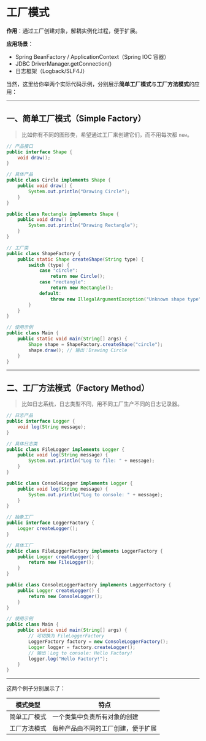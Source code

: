 # 工厂模式

**作用**：通过工厂创建对象，解耦实例化过程，便于扩展。

**应用场景**：

- Spring BeanFactory / ApplicationContext（Spring IOC 容器）
- JDBC DriverManager.getConnection()
- 日志框架（Logback/SLF4J）

当然，这里给你举两个实际代码示例，分别展示**简单工厂模式**与**工厂方法模式**的应用：

---

## 一、简单工厂模式（Simple Factory）

> 比如你有不同的图形类，希望通过工厂来创建它们，而不用每次都 `new`。

```java
// 产品接口
public interface Shape {
    void draw();
}

// 具体产品
public class Circle implements Shape {
    public void draw() {
        System.out.println("Drawing Circle");
    }
}

public class Rectangle implements Shape {
    public void draw() {
        System.out.println("Drawing Rectangle");
    }
}

// 工厂类
public class ShapeFactory {
    public static Shape createShape(String type) {
        switch (type) {
            case "circle":
                return new Circle();
            case "rectangle":
                return new Rectangle();
            default:
                throw new IllegalArgumentException("Unknown shape type");
        }
    }
}

// 使用示例
public class Main {
    public static void main(String[] args) {
        Shape shape = ShapeFactory.createShape("circle");
        shape.draw(); // 输出：Drawing Circle
    }
}
```

---

## 二、工厂方法模式（Factory Method）

> 比如日志系统，日志类型不同，用不同工厂生产不同的日志记录器。

```java
// 日志产品
public interface Logger {
    void log(String message);
}

// 具体日志类
public class FileLogger implements Logger {
    public void log(String message) {
        System.out.println("Log to file: " + message);
    }
}

public class ConsoleLogger implements Logger {
    public void log(String message) {
        System.out.println("Log to console: " + message);
    }
}

// 抽象工厂
public interface LoggerFactory {
    Logger createLogger();
}

// 具体工厂
public class FileLoggerFactory implements LoggerFactory {
    public Logger createLogger() {
        return new FileLogger();
    }
}

public class ConsoleLoggerFactory implements LoggerFactory {
    public Logger createLogger() {
        return new ConsoleLogger();
    }
}

// 使用示例
public class Main {
    public static void main(String[] args) {
        // 可切换为 FileLoggerFactory
        LoggerFactory factory = new ConsoleLoggerFactory();
        Logger logger = factory.createLogger();
        // 输出：Log to console: Hello Factory!
        logger.log("Hello Factory!");
    }
}
```

---

这两个例子分别展示了：

| 模式类型   | 特点                |
|--------|-------------------|
| 简单工厂模式 | 一个类集中负责所有对象的创建    |
| 工厂方法模式 | 每种产品由不同的工厂创建，便于扩展 |
